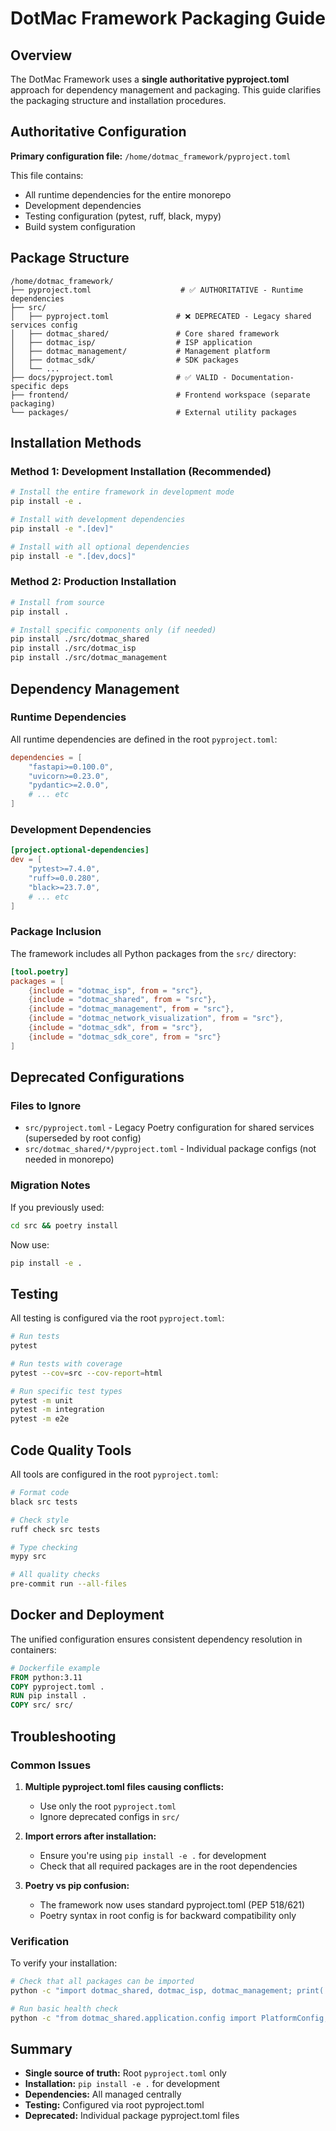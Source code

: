 # DotMac Framework Packaging Guide

## Overview

The DotMac Framework uses a **single authoritative pyproject.toml** approach for dependency management and packaging. This guide clarifies the packaging structure and installation procedures.

## Authoritative Configuration

**Primary configuration file:** `/home/dotmac_framework/pyproject.toml`

This file contains:

- All runtime dependencies for the entire monorepo
- Development dependencies
- Testing configuration (pytest, ruff, black, mypy)
- Build system configuration

## Package Structure

```
/home/dotmac_framework/
├── pyproject.toml                    # ✅ AUTHORITATIVE - Runtime dependencies
├── src/
│   ├── pyproject.toml               # ❌ DEPRECATED - Legacy shared services config
│   ├── dotmac_shared/               # Core shared framework
│   ├── dotmac_isp/                  # ISP application
│   ├── dotmac_management/           # Management platform
│   ├── dotmac_sdk/                  # SDK packages
│   └── ...
├── docs/pyproject.toml              # ✅ VALID - Documentation-specific deps
├── frontend/                        # Frontend workspace (separate packaging)
└── packages/                        # External utility packages
```

## Installation Methods

### Method 1: Development Installation (Recommended)

```bash
# Install the entire framework in development mode
pip install -e .

# Install with development dependencies
pip install -e ".[dev]"

# Install with all optional dependencies
pip install -e ".[dev,docs]"
```

### Method 2: Production Installation

```bash
# Install from source
pip install .

# Install specific components only (if needed)
pip install ./src/dotmac_shared
pip install ./src/dotmac_isp
pip install ./src/dotmac_management
```

## Dependency Management

### Runtime Dependencies

All runtime dependencies are defined in the root `pyproject.toml`:

```toml
dependencies = [
    "fastapi>=0.100.0",
    "uvicorn>=0.23.0",
    "pydantic>=2.0.0",
    # ... etc
]
```

### Development Dependencies

```toml
[project.optional-dependencies]
dev = [
    "pytest>=7.4.0",
    "ruff>=0.0.280",
    "black>=23.7.0",
    # ... etc
]
```

### Package Inclusion

The framework includes all Python packages from the `src/` directory:

```toml
[tool.poetry]
packages = [
    {include = "dotmac_isp", from = "src"},
    {include = "dotmac_shared", from = "src"},
    {include = "dotmac_management", from = "src"},
    {include = "dotmac_network_visualization", from = "src"},
    {include = "dotmac_sdk", from = "src"},
    {include = "dotmac_sdk_core", from = "src"}
]
```

## Deprecated Configurations

### Files to Ignore

- `src/pyproject.toml` - Legacy Poetry configuration for shared services (superseded by root config)
- `src/dotmac_shared/*/pyproject.toml` - Individual package configs (not needed in monorepo)

### Migration Notes

If you previously used:

```bash
cd src && poetry install
```

Now use:

```bash
pip install -e .
```

## Testing

All testing is configured via the root `pyproject.toml`:

```bash
# Run tests
pytest

# Run tests with coverage
pytest --cov=src --cov-report=html

# Run specific test types
pytest -m unit
pytest -m integration
pytest -m e2e
```

## Code Quality Tools

All tools are configured in the root `pyproject.toml`:

```bash
# Format code
black src tests

# Check style
ruff check src tests

# Type checking
mypy src

# All quality checks
pre-commit run --all-files
```

## Docker and Deployment

The unified configuration ensures consistent dependency resolution in containers:

```dockerfile
# Dockerfile example
FROM python:3.11
COPY pyproject.toml .
RUN pip install .
COPY src/ src/
```

## Troubleshooting

### Common Issues

1. **Multiple pyproject.toml files causing conflicts:**
   - Use only the root `pyproject.toml`
   - Ignore deprecated configs in `src/`

2. **Import errors after installation:**
   - Ensure you're using `pip install -e .` for development
   - Check that all required packages are in the root dependencies

3. **Poetry vs pip confusion:**
   - The framework now uses standard pyproject.toml (PEP 518/621)
   - Poetry syntax in root config is for backward compatibility only

### Verification

To verify your installation:

```bash
# Check that all packages can be imported
python -c "import dotmac_shared, dotmac_isp, dotmac_management; print('✅ All packages importable')"

# Run basic health check
python -c "from dotmac_shared.application.config import PlatformConfig; print('✅ Shared framework loaded')"
```

## Summary

- **Single source of truth:** Root `pyproject.toml` only
- **Installation:** `pip install -e .` for development
- **Dependencies:** All managed centrally
- **Testing:** Configured via root pyproject.toml
- **Deprecated:** Individual package pyproject.toml files
